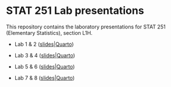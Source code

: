 
<!-- README.md is generated from README.Rmd. Please edit that file -->

# STAT 251 Lab presentations

<!-- badges: start -->
<!-- badges: end -->

This repository contains the laboratory presentations for STAT 251
(Elementary Statistics), section L1H.

- Lab 1 & 2
  ([slides](https://javiermtzrdz.github.io/stat251_lab-presentations/labs-1-2#/title-slide)\|[Quarto](labs-1-2.qmd))

- Lab 3 & 4
  ([slides](https://javiermtzrdz.github.io/stat251_lab-presentations/labs-3-4#/title-slide)\|[Quarto](labs-3-4.qmd))

- Lab 5 & 6
  ([slides](https://javiermtzrdz.github.io/stat251_lab-presentations/labs-5-6#/title-slide)\|[Quarto](labs-5-6.qmd))

- Lab 7 & 8
  ([slides](https://javiermtzrdz.github.io/stat251_lab-presentations/labs-7-8#/title-slide)\|[Quarto](labs-7-8.qmd))
